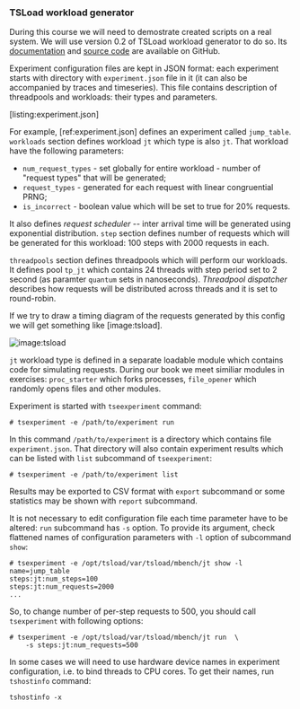 ### TSLoad workload generator

During this course we will need to demostrate created scripts on a real system. We will use version 0.2 of TSLoad workload generator to do so. Its [documentation](http://myaut.github.io/tsload/) and [source code](https://github.com/myaut/tsload) are available on GitHub.

Experiment configuration files are kept in JSON format: each experiment starts with directory with `experiment.json` file in it (it can also be accompanied by traces and timeseries). This file contains description of threadpools and workloads: their types and parameters. 

[listing:experiment.json]

For example, [ref:experiment.json] defines an experiment called `jump_table`. `workloads` section defines workload `jt` which type is also `jt`. That workload have the following parameters:

   * `num_request_types` - set globally for entire workload - number of "request types" that will be generated;
   * `request_types` - generated for each request with linear congruential PRNG;
   * `is_incorrect` - boolean value which will be set to true for 20% requests.

It also defines _request scheduler_ -- inter arrival time will be generated using exponential distribution. `step` section defines number of requests which will be generated for this workload: 100 steps with 2000 requests in each.

`threadpools` section defines threadpools which will perform our workloads. It defines pool `tp_jt` which contains 24 threads with step period set to 2 second (as paramter `quantum` sets in nanoseconds). _Threadpool dispatcher_ describes how requests will be distributed across threads and it is set to round-robin. 

If we try to draw a timing diagram of the requests generated by this config we will get something like [image:tsload].

![image:tsload](tsload.png)

`jt` workload type is defined in a separate loadable module which contains code for simulating requests. During our book we meet similiar modules in exercises: `proc_starter` which forks processes, `file_opener` which randomly opens files and other modules.

Experiment is started with `tseexperiment` command:
```
# tsexperiment -e /path/to/experiment run
```

In this command `/path/to/experiment` is a directory which contains file `experiment.json`. That directory will also contain experiment results which can be listed with `list` subcommand of `tseexperiment`:
```
# tsexperiment -e /path/to/experiment list
```

Results may be exported to CSV format with `export` subcommand or some statistics may be shown with `report` subcommand.

It is not necessary to edit configuration file each time parameter have to be altered: `run` subcommand has `-s` option. To provide its argument, check flattened names of configuration parameters with `-l` option of subcommand `show`:
```
# tsexperiment -e /opt/tsload/var/tsload/mbench/jt show -l
name=jump_table
steps:jt:num_steps=100
steps:jt:num_requests=2000
...
```

So, to change number of per-step requests to 500, you should call `tsexperiment` with following options:
```
# tsexperiment -e /opt/tsload/var/tsload/mbench/jt run 	\
	-s steps:jt:num_requests=500
```

In some cases we will need to use hardware device names in experiment configuration, i.e. to bind threads to CPU cores. To get their names, run `tshostinfo` command:
```
tshostinfo -x
```